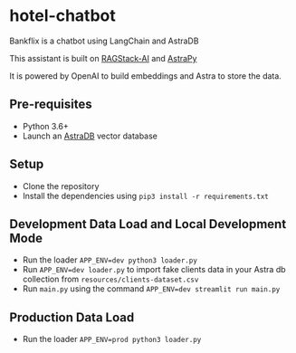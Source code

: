 # hotel-chatbot
Bankflix is a chatbot using LangChain and AstraDB


This assistant is built on [RAGStack-AI](https://docs.datastax.com/en/ragstack/docs/quickstart.html) and [AstraPy](https://github.com/datastax/astrapy)

It is powered by OpenAI to build embeddings and Astra to store the data.

## Pre-requisites

- Python 3.6+
- Launch an [AstraDB](https://astra.datastax.com/) vector database

## Setup

- Clone the repository
- Install the dependencies using `pip3 install -r requirements.txt`

## Development Data Load and Local Development Mode
- Run the loader `APP_ENV=dev python3 loader.py`
- Run `APP_ENV=dev loader.py` to import fake clients data in your Astra db collection from `resources/clients-dataset.csv`
- Run `main.py` using the command `APP_ENV=dev streamlit run main.py`

## Production Data Load
- Run the loader `APP_ENV=prod python3 loader.py`